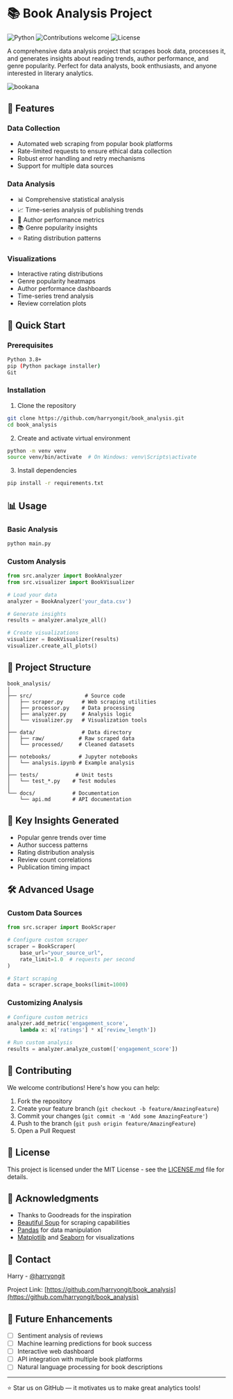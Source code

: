 # 📚 Book Analysis Project
![Python](https://img.shields.io/badge/python-v3.8+-blue.svg)
![Contributions welcome](https://img.shields.io/badge/contributions-welcome-orange.svg)
![License](https://img.shields.io/badge/license-MIT-blue.svg)

A comprehensive data analysis project that scrapes book data, processes it, and generates insights about reading trends, author performance, and genre popularity. Perfect for data analysts, book enthusiasts, and anyone interested in literary analytics.

![bookana](https://github.com/user-attachments/assets/3bfa9843-e32e-487a-8e41-3258cfb80a2a)

## 🌟 Features

### Data Collection
- Automated web scraping from popular book platforms
- Rate-limited requests to ensure ethical data collection
- Robust error handling and retry mechanisms
- Support for multiple data sources

### Data Analysis
- 📊 Comprehensive statistical analysis
- 📈 Time-series analysis of publishing trends
- 👥 Author performance metrics
- 📚 Genre popularity insights
- ⭐ Rating distribution patterns

### Visualizations
- Interactive rating distributions
- Genre popularity heatmaps
- Author performance dashboards
- Time-series trend analysis
- Review correlation plots


## 🚀 Quick Start

### Prerequisites
```bash
Python 3.8+
pip (Python package installer)
Git
```

### Installation

1. Clone the repository
```bash
git clone https://github.com/harryongit/book_analysis.git
cd book_analysis
```

2. Create and activate virtual environment
```bash
python -m venv venv
source venv/bin/activate  # On Windows: venv\Scripts\activate
```

3. Install dependencies
```bash
pip install -r requirements.txt
```

## 📊 Usage

### Basic Analysis
```python
python main.py
```

### Custom Analysis
```python
from src.analyzer import BookAnalyzer
from src.visualizer import BookVisualizer

# Load your data
analyzer = BookAnalyzer('your_data.csv')

# Generate insights
results = analyzer.analyze_all()

# Create visualizations
visualizer = BookVisualizer(results)
visualizer.create_all_plots()
```

## 📁 Project Structure

```
book_analysis/
│
├── src/                 # Source code
│   ├── scraper.py      # Web scraping utilities
│   ├── processor.py    # Data processing
│   ├── analyzer.py     # Analysis logic
│   └── visualizer.py   # Visualization tools
│
├── data/               # Data directory
│   ├── raw/           # Raw scraped data
│   └── processed/     # Cleaned datasets
│
├── notebooks/         # Jupyter notebooks
│   └── analysis.ipynb # Example analysis
│
├── tests/            # Unit tests
│   └── test_*.py    # Test modules
│
└── docs/            # Documentation
    └── api.md       # API documentation
```


## 🎯 Key Insights Generated

- Popular genre trends over time
- Author success patterns
- Rating distribution analysis
- Review count correlations
- Publication timing impact

## 🛠️ Advanced Usage

### Custom Data Sources
```python
from src.scraper import BookScraper

# Configure custom scraper
scraper = BookScraper(
    base_url="your_source_url",
    rate_limit=1.0  # requests per second
)

# Start scraping
data = scraper.scrape_books(limit=1000)
```

### Customizing Analysis
```python
# Configure custom metrics
analyzer.add_metric('engagement_score', 
    lambda x: x['ratings'] * x['review_length'])

# Run custom analysis
results = analyzer.analyze_custom(['engagement_score'])
```

## 🤝 Contributing

We welcome contributions! Here's how you can help:

1. Fork the repository
2. Create your feature branch (`git checkout -b feature/AmazingFeature`)
3. Commit your changes (`git commit -m 'Add some AmazingFeature'`)
4. Push to the branch (`git push origin feature/AmazingFeature`)
5. Open a Pull Request

## 📝 License

This project is licensed under the MIT License - see the [LICENSE.md](LICENSE.md) file for details.

## 🙏 Acknowledgments

- Thanks to Goodreads for the inspiration
- [Beautiful Soup](https://www.crummy.com/software/BeautifulSoup/) for scraping capabilities
- [Pandas](https://pandas.pydata.org/) for data manipulation
- [Matplotlib](https://matplotlib.org/) and [Seaborn](https://seaborn.pydata.org/) for visualizations

## 📧 Contact

Harry - [@harryongit](https://github.com/harryongit)

Project Link: [https://github.com/harryongit/book_analysis](https://github.com/harryongit/book_analysis)

## 🔮 Future Enhancements

- [ ] Sentiment analysis of reviews
- [ ] Machine learning predictions for book success
- [ ] Interactive web dashboard
- [ ] API integration with multiple book platforms
- [ ] Natural language processing for book descriptions

---
⭐️ Star us on GitHub — it motivates us to make great analytics tools!
